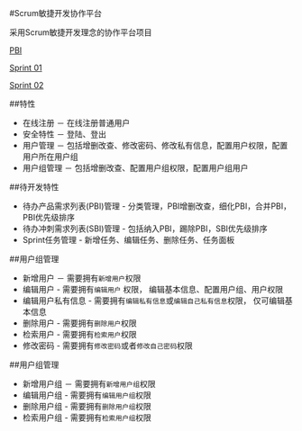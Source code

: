 #Scrum敏捷开发协作平台

采用Scrum敏捷开发理念的协作平台项目

[PBI](doc/product_backlog.md)

[Sprint 01](doc/sprint_01.md)

[Sprint 02](doc/sprint_02.md)


##特性

 * 在线注册 － 在线注册普通用户
 * 安全特性 － 登陆、登出
 * 用户管理  － 包括增删改查、修改密码、修改私有信息，配置用户权限，配置用户所在用户组
 * 用户组管理 － 包括增删改查、配置用户组权限，配置用户组用户

##待开发特性

 * 待办产品需求列表(PBI)管理 - 分类管理，PBI增删改查，细化PBI，合并PBI，PBI优先级排序 
 * 待办冲刺需求列表(SBI)管理 - 包括纳入PBI，踢除PBI，SBI优先级排序
 * Sprint任务管理 - 新增任务、编辑任务、删除任务、任务面板
 

##用户组管理
 
 * 新增用户 － 需要拥有``新增用户``权限
 * 编辑用户 - 需要拥有``编辑用户`` 权限， 编辑基本信息、配置用户组、用户权限
 * 编辑用户私有信息 - 需要拥有``编辑私有信息``或``编辑自己私有信息``权限， 仅可编辑基本信息
 * 删除用户 - 需要拥有``删除用户``权限
 * 检索用户 - 需要拥有``检索用户``权限
 * 修改密码 - 需要拥有``修改密码``或者``修改自己密码``权限
 
##用户组管理

 * 新增用户组 － 需要拥有``新增用户组``权限
 * 编辑用户组 - 需要拥有``编辑用户组``权限
 * 删除用户组 - 需要拥有``删除用户组``权限
 * 检索用户组 - 需要拥有``检索用户组``权限



 